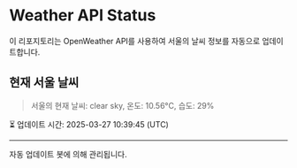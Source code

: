 
# Weather API Status

이 리포지토리는 OpenWeather API를 사용하여 서울의 날씨 정보를 자동으로 업데이트합니다.

## 현재 서울 날씨
> 서울의 현재 날씨: clear sky, 온도: 10.56°C, 습도: 29%

⏳ 업데이트 시간: 2025-03-27 10:39:45 (UTC)

---
자동 업데이트 봇에 의해 관리됩니다.
